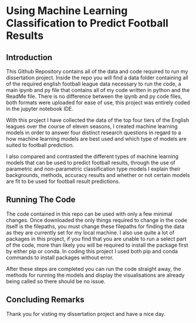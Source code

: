 # Using Machine Learning Classification to Predict Football Results


## Introduction
This Github Repository contains all of the data and code required to run my dissertation project. 
Inside the repo you will find a data folder containing all of the required english football league data necessary to run the code, a main ipynb and py file that contains all of my code written in python and the ReadMe file.
There is no difference between the ipynb and py code files, both formats were uploaded for ease of use, this project was entirely coded in the jupyter notebook IDE.

With this project I have collected the data of the top four tiers of the English leagues over the course of eleven seasons, I created machine learning models in order to answer four distinct research questions in regard to a how machine learning models are best used and which type of models are suited to football prediction.

I also compared and contrasted the different types of machine learning models that can be used to predict football results, through the use of parametric and non-parametric classification type models I explain their backgrounds, methods, accuracy results and whether or not certain models are fit to be used for football result predictions.

## Running The Code
The code contained in this repo can be used with only a few minimal changes. Once downloaded the only things required to change in the code itself is the filepaths, you must change these filepaths for finding the data as they are currently set for my local machine.
I also use quite a lot of packages in this project, if you find that you are unable to run a select part of the code, more than likely you will be required to install the package first by either pip or conda. In coding this project I used both pip and conda commands to install packages without error.

After these steps are completed you can run the code straight away, the methods for running the models and display the visualisations are already being called so there should be no issue.

## Concluding Remarks
Thank you for visting my dissertation project and have a nice day.
